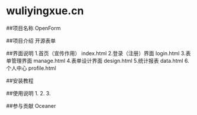 # wuliyingxue.cn

##项目名称
    OpenForm

##项目介绍
    开源表单
    
##界面说明
1.首页（宣传作用） 
    index.html
2.登录（注册）界面
    login.html
3.表单管理界面
    manage.html
4.表单设计界面
    design.html
5.统计报表
    data.html
6.个人中心
    profile.html

##安装教程

##使用说明
1.
2.
3.

##参与贡献
Oceaner